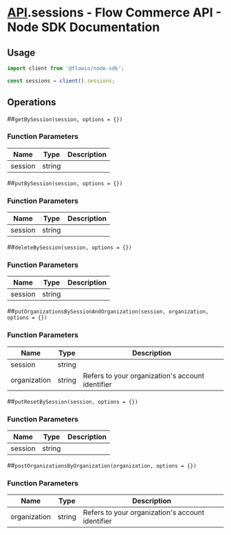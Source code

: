# [API](README.md).sessions - Flow Commerce API - Node SDK Documentation



## Usage

```JavaScript
import client from '@flowio/node-sdk';

const sessions = client().sessions;
```

## Operations

##`getBySession(session, options = {})`

### Function Parameters

| Name  | Type | Description |
| ---- | ---- | ---- |
| session | string |  |


##`putBySession(session, options = {})`

### Function Parameters

| Name  | Type | Description |
| ---- | ---- | ---- |
| session | string |  |


##`deleteBySession(session, options = {})`

### Function Parameters

| Name  | Type | Description |
| ---- | ---- | ---- |
| session | string |  |


##`putOrganizationsBySessionAndOrganization(session, organization, options = {})`

### Function Parameters

| Name  | Type | Description |
| ---- | ---- | ---- |
| session | string |  |
| organization | string | Refers to your organization&#x27;s account identifier |


##`putResetBySession(session, options = {})`

### Function Parameters

| Name  | Type | Description |
| ---- | ---- | ---- |
| session | string |  |


##`postOrganizationsByOrganization(organization, options = {})`

### Function Parameters

| Name  | Type | Description |
| ---- | ---- | ---- |
| organization | string | Refers to your organization&#x27;s account identifier |


